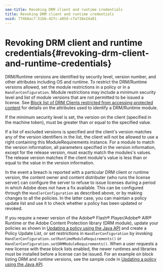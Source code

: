 ```yaml
---
seo-title: Revoking DRM client and runtime credentials
title: Revoking DRM client and runtime credentials
uuid: 774b8ac7-51bb-42fc-a05d-cfa718e24a81
---
```


# Revoking DRM client and runtime credentials{#revoking-drm-client-and-runtime-credentials}

DRM/Runtime versions are identified by security level, version number, and other attributes including OS and runtime. To restrict the DRM/Runtime versions allowed, set the module restrictions in a policy or in a `HandlerConfiguration`. Module restrictions may include a minimum security level and list of module versions that are not permitted to be issued a license. See [Block list of DRM Clients restricted from accessing protected content](../../aaxs-protecting-content/content-introduction/content-usage-rules/content-runtime-application-restrictions/content-blocklist-drm-clients.md) for details on the attributes used to identify a DRM/Runtime module.

If the minimum security level is set, the version on the client (specified in the machine token), must be greater than or equal to the specified value.

If a list of excluded versions is specified and the client's version matches any of the version identifiers in the list, the client will not be allowed to use a right containing this ModuleRequirements instance. For a module to match the version information, all parameters specified in the version information, except for the release version, must exactly match the modules's values. The release version matches if the client module's value is less than or equal to the value in the version information.

In the event a breach is reported with a particular DRM client or runtime version, the content owner and content distributer (who runs the license server) can configure the server to refuse to issue licenses during a period in which Adobe does not have a fix available. This can be configured through the `HandlerConfiguration` as described above, or by making changes to all the policies. In the latter case, you can maintain a policy update list and use it to check whether a policy has been updated or revoked.

If you require a newer version of the Adobe® Flash® Player/Adobe® AIR® Runtime or the Adobe Content Protection library (DRM module), update your policies as shown in [Updating a policy using the Java API](../../aaxs-protecting-content/content-working-with-policies/content-updating-policy-using-java-api.md) and create a Policy Update List, or set restrictions in `HandlerConfiguration` by invoking `HandlerConfiguration.setRuntimeModuleRequirements()` or `HandlerConfiguration.setDRMModuleRequirements()`. When a user requests a new license with these block lists enabled, the newer runtimes and libraries must be installed before a license can be issued. For an example on block listing DRM and runtime versions, see the sample code in [Updating a policy using the Java API](../../aaxs-protecting-content/content-working-with-policies/content-updating-policy-using-java-api.md). 
